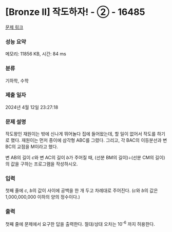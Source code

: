 # [Bronze II] 작도하자! - ② - 16485 

[문제 링크](https://www.acmicpc.net/problem/16485) 

### 성능 요약

메모리: 11856 KB, 시간: 84 ms

### 분류

기하학, 수학

### 제출 일자

2024년 4월 12일 23:27:18

### 문제 설명

<p>작도왕인 재원이는 밖에 신나게 뛰어놀다 집에 들어왔는데, 할 일이 없어서 작도를 하기로 했다. 재원이는 먼저 종이에 삼각형 ABC를 그렸다. 그리고, 각 BAC의 이등분선과 변 BC의 교점을 M이라고 했다.</p>

<p>변 AB의 길이 <em>c</em>와 변 AC의 길이 <em>b</em>가 주어질 때, (선분 BM의 길이)÷(선분 CM의 길이)의 값을 구하는 프로그램을 작성하시오.</p>

### 입력 

 <p>첫째 줄에 <em>c</em>, <em>b</em>의 값이 사이에 공백을 한 개 두고 차례대로 주어진다. (<em>c</em>와 <em>b</em>의 값은 1,000,000,000 이하의 양의 정수이다.)</p>

### 출력 

 <p>첫째 줄에 문제에서 요구한 답을 출력한다. 절대/상대 오차는 10<sup>-6</sup> 까지 허용한다.</p>

